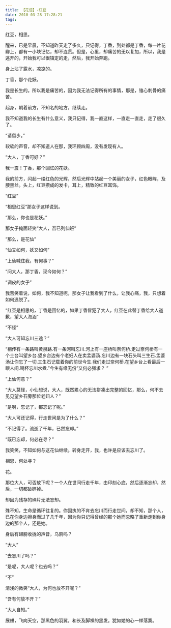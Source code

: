 ```yaml
---
title: 【花语】-红豆
date: 2010-03-28 17:28:21
tags:
---
```


红豆，相思。

醒来，已是早晨，不知道昨天走了多久，只记得，丁香，到处都是丁香，每一片花瓣上，都有一小块记忆，却不连贯。但是，心里，却痛苦的无以复加，所以，我是逃开的，开始我可以很镇定的走，然后，我开始奔跑。


身上沾了露水，凉凉的。

丁香，那个花妖。

我是长生的。所以我是痛苦的，因为我无法记得所有的事情，那是，锥心刺骨的痛苦。

起身，朝着前方，不知名的地方，继续走。

我不知道我的长生有什么意义，我只记得，我一直这样，一直走一直走，走了很久了。

“请留步。”

软软的声音，却不知道人在那，我环顾四周，没有发现有人。

“大人，丁香可好？”

我一震！丁香，那个回忆的花妖。

我的前方，闪起一缕红色的光辉，然后光辉中站起一个美丽的女子，红色眼眸，及腰黑丝。头上，红豆攒成的发卡，耳上，精致的红豆耳饰。

“红豆”

“相思红豆”那女子这样说到。

“那么，你也是花妖。”

那女子掩面轻笑“大人，吾已列仙班”

“那么，是花仙”

“仙又如何，妖又如何”

“上仙喊住我，有何事？”

“问大人，那丁香，现今如何？”

“调皮的女子”

我苦笑着说，如何，我不知道呢，那女子让我看到了什么，让我心痛，我，只想着如何逃脱了。

“红豆是相思的，丁香是回忆的，如果丁香冒犯了大人，红豆在此替丁香给大人道歉，望大人海涵”

“不怪”

“大人可知忘川三途？”

“相传有一条路叫黄泉路.有一条河叫忘川.河上有一座桥叫奈何桥.走过奈何桥有一个土台叫望乡台.望乡台边有个老妇人在卖孟婆汤.忘川边有一块石头叫三生石.孟婆汤让你忘了一切.三生石记载着你的前世今生.我们走过奈何桥.在望乡台上看最后一眼人间.喝杯忘川水煮.”今生有缘无份”又何必强求？ ”

“上仙何意？”

“大人莫怪，小仙想说，大人，既然累心的无法拼凑出完整的回忆，那么，何不去见见望乡石旁那位老妇人？”

“是啊，忘记了，都忘记了呢。”

“大人可还记得，行走世间是为了什么？”

“不记得了。流逝了千年，已然忘却。”

“既已忘却，何必在寻？”

我笑笑，不知如何与这花仙继续。转身走开，我，也许是应该去忘川了。

相思，何处寻？

花。

那位大人，可否放下呢？一个人在世间行走千年，由印刻心底，然后逐渐忘却，然后，一切都破碎掉。

却因为残存的碎片无法忘却。

殊不知，生命是循环往复的。你固执的不肯去忘川而行走世间，却不知，那个人，已在你身边擦身而过了几千年，因为你只记得曾经的那个她而忽略了重新走到你身边的那个人，还是她。

身后有翅膀收拢的声音，乌鸦吗？

“大人”

“去忘川了吗？”

“是呢，大人呢？也去吗？”

“不”

清浅的微笑“大人，为何也放不开呢？”

“吾有何放不开？”

“大人自知。”

展翅，飞向天空，那黑色的羽翼，和长及脚裸的黑发。犹如她的心一样落寞。